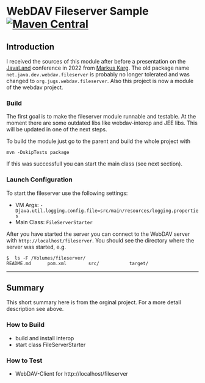 # WebDAV Fileserver Sample[![Maven Central](https://maven-badges.herokuapp.com/maven-central/org.jugs.webdav/fileserver/badge.svg)](https://maven-badges.herokuapp.com/maven-central/org.jugs.webdav/fileserver)


## Introduction

I received the sources of this module after before a presentation on the [JavaLand](http://www.javaland.eu) conference in 2022 from [Markus Karg](http://www.headcrashing.eu).
The old package name `net.java.dev.webdav.fileserver` is probably no longer tolerated and was changed to `org.jugs.webdav.fileserver`.
Also this project is now a module of the webdav project.


### Build

The first goal is to make the fileserver module runnable and testable.
At the moment there are some outdated libs like webdav-interop and JEE libs.
This will be updated in one of the next steps.

To build the module just go to the parent and build the whole project with

    mvn -DskipTests package

If this was successfull you can start the main class (see next section). 


### Launch Configuration

To start the fileserver use the following settings:

* VM Args: `-Djava.util.logging.config.file=src/main/resources/logging.properties`
* Main Class: `FileServerStarter`

After you have started the server you can connect to the WebDAV server with `http://localhost/fileserver`.
You should see the directory where the server was started, e.g.

    $  ls -F /Volumes/fileserver/
    README.md      pom.xml        src/           target/




---

## Summary

This short summary here is from the orginal project.
For a more detail description see above.

### How to Build

* build and install interop
* start class FileServerStarter

### How to Test

* WebDAV-Client for http://localhost/fileserver